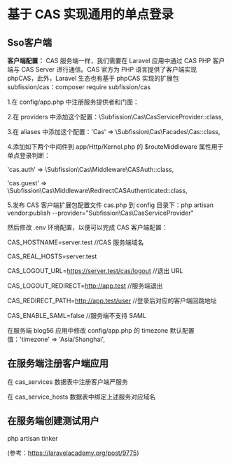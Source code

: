 # 基于 CAS 实现通用的单点登录

## Sso客户端

**客户端配置：** CAS 服务端一样，我们需要在 Laravel 应用中通过 CAS PHP 客户端与 CAS Server 进行通信。CAS 官方为 PHP 语言提供了客户端实现 phpCAS，此外，Laravel 生态也有基于 phpCAS 实现的扩展包 subfission/cas：composer require subfission/cas

1.在 config/app.php 中注册服务提供者和门面：

2.在 providers 中添加这个配置：\Subfission\Cas\CasServiceProvider::class,

3.在 aliases 中添加这个配置：'Cas' => \Subfission\Cas\Facades\Cas::class,

4.添加如下两个中间件到 app/Http/Kernel.php 的 $routeMiddleware 属性用于单点登录判断：

'cas.auth'  => \Subfission\Cas\Middleware\CASAuth::class,

'cas.guest' => \Subfission\Cas\Middleware\RedirectCASAuthenticated::class,

5.发布 CAS 客户端扩展包配置文件 cas.php 到 config 目录下：php artisan vendor:publish --provider="Subfission\Cas\CasServiceProvider"

然后修改 .env 环境配置，以便可以完成 CAS 客户端配置：

CAS_HOSTNAME=server.test //CAS 服务端域名

CAS_REAL_HOSTS=server.test

CAS_LOGOUT_URL=https://server.test/cas/logout //退出 URL

CAS_LOGOUT_REDIRECT=http://app.test //服务端退出

CAS_REDIRECT_PATH=http://app.test/user //登录后对应的客户端回跳地址

CAS_ENABLE_SAML=false //服务端不支持 SAML

在服务端 blog56 应用中修改 config/app.php 的 timezone 默认配置值：'timezone' => 'Asia/Shanghai',

## 在服务端注册客户端应用

在 cas_services 数据表中注册客户端严服务

在 cas_service_hosts 数据表中绑定上述服务对应域名

## 在服务端创建测试用户

php artisan tinker

(参考：https://laravelacademy.org/post/9775)
